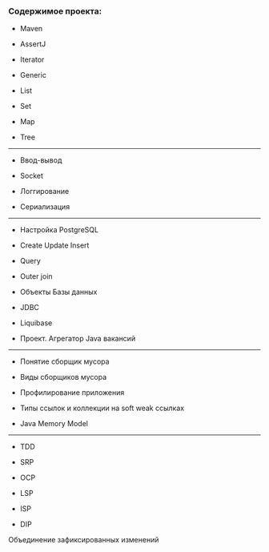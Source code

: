<H3>Содержимое проекта:</H3>

 - Maven

 - AssertJ

 - Iterator

 - Generic

 - List

 - Set

 - Map

 - Tree
<hr>

 - Ввод-вывод

 - Socket

 - Логгирование

 - Сериализация
<hr>

- Настройка PostgreSQL

- Create Update Insert

- Query

- Outer join

- Объекты Базы данных

- JDBC

- Liquibase

- Проект. Агрегатор Java вакансий
<hr>

- Понятие сборщик мусора

- Виды сборщиков мусора

- Профилирование приложения

- Типы ссылок и коллекции на soft weak ссылках

- Java Memory Model
<hr>

- TDD

- SRP

- OCP

- LSP

- ISP

- DIP
  
 
Объединение зафиксированных изменений
